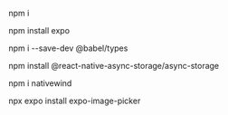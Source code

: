 npm i

npm install expo

npm i --save-dev @babel/types

npm install @react-native-async-storage/async-storage

npm i nativewind

npx expo install expo-image-picker
